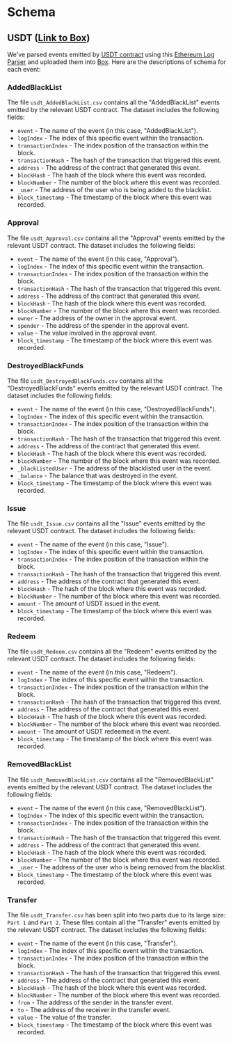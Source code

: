 # Schema 

## USDT ([Link to Box](https://upenn.box.com/s/h0gm29etd67y499o5yqdxxphs2b5e46p))

We've parsed events emitted by [USDT contract](https://etherscan.io/address/0xdac17f958d2ee523a2206206994597c13d831ec7) using this [Ethereum Log Parser](https://github.com/niuniu-zhang/Ethereum-Log-Parser) and uploaded them into [Box](https://upenn.box.com/s/h0gm29etd67y499o5yqdxxphs2b5e46p). Here are the descriptions of schema for each event:

### AddedBlackList 

The file `usdt_AddedBlackList.csv` contains all the "AddedBlackList" events emitted by the relevant USDT contract. The dataset includes the following fields:

* `event` - The name of the event (in this case, "AddedBlackList").
* `logIndex` - The index of this specific event within the transaction.
* `transactionIndex` - The index position of the transaction within the block.
* `transactionHash` - The hash of the transaction that triggered this event.
* `address` - The address of the contract that generated this event.
* `blockHash` - The hash of the block where this event was recorded.
* `blockNumber` - The number of the block where this event was recorded.
* `_user` - The address of the user who is being added to the blacklist.
* `block_timestamp` - The timestamp of the block where this event was recorded.

### Approval

The file `usdt_Approval.csv` contains all the "Approval" events emitted by the relevant USDT contract. The dataset includes the following fields:

* `event` - The name of the event (in this case, "Approval").
* `logIndex` - The index of this specific event within the transaction.
* `transactionIndex` - The index position of the transaction within the block.
* `transactionHash` - The hash of the transaction that triggered this event.
* `address` - The address of the contract that generated this event.
* `blockHash` - The hash of the block where this event was recorded.
* `blockNumber` - The number of the block where this event was recorded.
* `owner` - The address of the owner in the approval event.
* `spender` - The address of the spender in the approval event.
* `value` - The value involved in the approval event.
* `block_timestamp` - The timestamp of the block where this event was recorded.

### DestroyedBlackFunds

The file `usdt_DestroyedBlackFunds.csv` contains all the "DestroyedBlackFunds" events emitted by the relevant USDT contract. The dataset includes the following fields:

* `event` - The name of the event (in this case, "DestroyedBlackFunds").
* `logIndex` - The index of this specific event within the transaction.
* `transactionIndex` - The index position of the transaction within the block.
* `transactionHash` - The hash of the transaction that triggered this event.
* `address` - The address of the contract that generated this event.
* `blockHash` - The hash of the block where this event was recorded.
* `blockNumber` - The number of the block where this event was recorded.
* `_blackListedUser` - The address of the blacklisted user in the event.
* `_balance` - The balance that was destroyed in the event.
* `block_timestamp` - The timestamp of the block where this event was recorded.

### Issue

The file `usdt_Issue.csv` contains all the "Issue" events emitted by the relevant USDT contract. The dataset includes the following fields:

* `event` - The name of the event (in this case, "Issue").
* `logIndex` - The index of this specific event within the transaction.
* `transactionIndex` - The index position of the transaction within the block.
* `transactionHash` - The hash of the transaction that triggered this event.
* `address` - The address of the contract that generated this event.
* `blockHash` - The hash of the block where this event was recorded.
* `blockNumber` - The number of the block where this event was recorded.
* `amount` - The amount of USDT issued in the event.
* `block_timestamp` - The timestamp of the block where this event was recorded.

### Redeem

The file `usdt_Redeem.csv` contains all the "Redeem" events emitted by the relevant USDT contract. The dataset includes the following fields:

* `event` - The name of the event (in this case, "Redeem").
* `logIndex` - The index of this specific event within the transaction.
* `transactionIndex` - The index position of the transaction within the block.
* `transactionHash` - The hash of the transaction that triggered this event.
* `address` - The address of the contract that generated this event.
* `blockHash` - The hash of the block where this event was recorded.
* `blockNumber` - The number of the block where this event was recorded.
* `amount` - The amount of USDT redeemed in the event.
* `block_timestamp` - The timestamp of the block where this event was recorded.

### RemovedBlackList

The file `usdt_RemovedBlackList.csv` contains all the "RemovedBlackList" events emitted by the relevant USDT contract. The dataset includes the following fields:

* `event` - The name of the event (in this case, "RemovedBlackList").
* `logIndex` - The index of this specific event within the transaction.
* `transactionIndex` - The index position of the transaction within the block.
* `transactionHash` - The hash of the transaction that triggered this event.
* `address` - The address of the contract that generated this event.
* `blockHash` - The hash of the block where this event was recorded.
* `blockNumber` - The number of the block where this event was recorded.
* `_user` - The address of the user who is being removed from the blacklist.
* `block_timestamp` - The timestamp of the block where this event was recorded.

### Transfer

The file `usdt_Transfer.csv` has been split into two parts due to its large size: `Part 1` and `Part 2`. These files contain all the "Transfer" events emitted by the relevant USDT contract. The dataset includes the following fields:

* `event` - The name of the event (in this case, "Transfer").
* `logIndex` - The index of this specific event within the transaction.
* `transactionIndex` - The index position of the transaction within the block.
* `transactionHash` - The hash of the transaction that triggered this event.
* `address` - The address of the contract that generated this event.
* `blockHash` - The hash of the block where this event was recorded.
* `blockNumber` - The number of the block where this event was recorded.
* `from` - The address of the sender in the transfer event.
* `to` - The address of the receiver in the transfer event.
* `value` - The value of the transfer.
* `block_timestamp` - The timestamp of the block where this event was recorded.